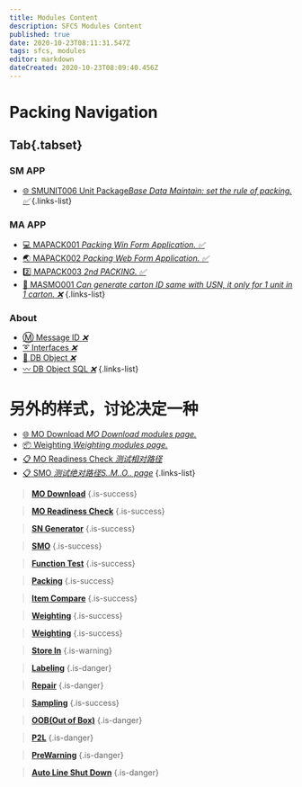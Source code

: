 ```yaml
---
title: Modules Content
description: SFCS Modules Content
published: true
date: 2020-10-23T08:11:31.547Z
tags: sfcs, modules
editor: markdown
dateCreated: 2020-10-23T08:09:40.456Z
---
```


# Packing Navigation
## Tab{.tabset}
### SM APP 
- [:globe_with_meridians: SMUNIT006 Unit Package*Base Data Maintain: set the rule of packing.* *:white_check_mark:*](/en/sfcs/modules/packing/smunit006)
{.links-list}
### MA APP
- [:computer: MAPACK001 *Packing Win Form Application.* *:white_check_mark:*](./packing/mapack001)
- [:earth_asia: MAPACK002 *Packing Web Form Application.* *:white_check_mark:*](./packing/mapack002)
- [:two: MAPACK003 *2nd PACKING.* *:white_check_mark:*](./packing/mapack003)
- [:office: MASMO001 *Can generate carton ID same with USN, it only for 1 unit in 1 carton.* *:x:*](/en/sfcs/modules/smo/masmo001)
{.links-list}
### About
- [:m: Message ID *:x:*](/en/sfcs/about/message_id)
- [:curly_loop: Interfaces *:x:*](/en/sfcs/about/interfaces)
- [:memo: DB Object *:x:*](/en/sfcs/about/dbobj)
- [:wavy_dash: DB Object SQL *:x:*](/en/sfcs/about/dbobjsql)
{.links-list}

#  另外的样式，讨论决定一种
- [:globe_with_meridians: MO Download *MO Download modules page.*](./modules/mo_download)
- [:package: Weighting *Weighting modules page.*](./modules/weighing)
- [:clipboard: MO Readiness Check *测试相对路径*](./modules/mo_readiness_check)
- [:clipboard: SMO *测试绝对路径S..M..O.. page*](/en/sfcs//modules/mo_readiness_check)
{.links-list}

> [**MO Download**](./modules/mo_download)
{.is-success}

> [**MO Readiness Check**](./modules/mo_readiness_check)
{.is-success}

> [**SN Generator**](./modules/sn_generator)
{.is-success}

> [**SMO**](./modules/smo)
{.is-success}

> [**Function Test**](./modules/function_test)
{.is-success}

> [**Packing**](./modules/packing)
{.is-success}

> [**Item Compare**](./modules/item_compare)
{.is-success}

> [**Weighting**](./modules/weighing)
{.is-success}

> [**Weighting**](/en/sfcs/modules/weighing)
{.is-success}

> [**Store In**](./modules/store_in)
{.is-warning}

> [**Labeling**](./modules/labeling)
{.is-danger}

> [**Repair**](./modules/repair)
{.is-danger}

> [**Sampling**](./modules/sampling)
{.is-success}

> [**OOB(Out of Box)**](./modules/oob)
{.is-danger}

> [**P2L**](./p2l)
{.is-danger}

> [**PreWarning**](./prewarning)
{.is-danger}

> [**Auto Line Shut Down**](./autolineshutdown)
{.is-danger}



